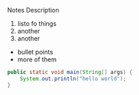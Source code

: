 Notes
Description

1. listo fo things
1. another
1. another

- bullet points
- more of them

```java
public static void main(String[] args) {
    System.out.println("hello world"); 
}
```